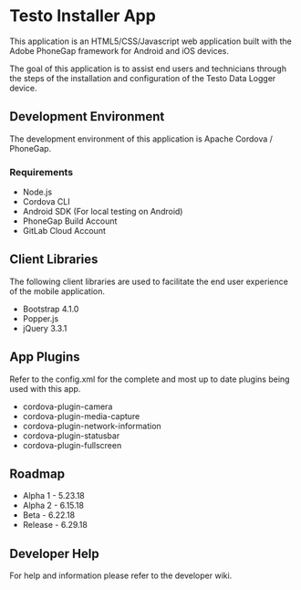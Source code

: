 # Testo Installer App

This application is an HTML5/CSS/Javascript web application built with the Adobe PhoneGap framework for Android and iOS devices. 

The goal of this application is to assist end users and technicians through the steps of the installation and configuration of the Testo Data Logger device.

## Development Environment

The development environment of this application is Apache Cordova / PhoneGap.

### Requirements

* Node.js
* Cordova CLI
* Android SDK (For local testing on Android)
* PhoneGap Build Account 
* GitLab Cloud Account

## Client Libraries

The following client libraries are used to facilitate the end user experience of the mobile application.

* Bootstrap 4.1.0
* Popper.js
* jQuery 3.3.1

## App Plugins

Refer to the config.xml for the complete and most up to date plugins being used with this app.

* cordova-plugin-camera
* cordova-plugin-media-capture
* cordova-plugin-network-information
* cordova-plugin-statusbar
* cordova-plugin-fullscreen

## Roadmap

* Alpha 1 - 5.23.18
* Alpha 2 - 6.15.18
* Beta - 6.22.18
* Release - 6.29.18

## Developer Help

For help and information please refer to the developer wiki.


